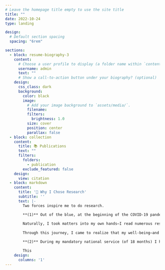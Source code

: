 ```yaml
---
# Leave the homepage title empty to use the site title
title: ""
date: 2022-10-24
type: landing

design:
  # Default section spacing
  spacing: "6rem"

sections:
  - block: resume-biography-3
    content:
      # Choose a user profile to display (a folder name within `content/authors/`)
      username: admin
      text: ""
      # Show a call-to-action button under your biography? (optional)
    design:
      css_class: dark
      background:
        color: black
        image:
          # Add your image background to `assets/media/`.
          filename: 
          filters:
            brightness: 1.0
          size: cover
          position: center
          parallax: false
  - block: collection
    content:
      title: 📚 Publications
      text: ""
      filters:
        folders:
          - publication
        exclude_featured: false
    design:
      view: citation
  - block: markdown
    content:
      title: '🌟 Why I Chose Research'
      subtitle: ''
      text: |-
        Two forces inspire me to do research.

        **(1)** Out of the blue, at the beginning of the COVID-19 pandemic, I began suffering from chronic pain. It was excruciating pain, 24/7. I had to go to the emergency room twice and faced significant physio-psychological challenges. Despite consulting multiple clinical departments and major institutions, I was unable to receive a definitive diagnosis. 
        
        Naturally, I took matters into my own hands—I read numerous research papers and other online resources to try to find a diagnosis, while continuing to search for clinicians who could help me. Eventually, through modern science, my chronic pain was (mostly) resolved after 1.5 years after numerous interventions. I am happy to share that I now have it completely under control and am no longer afraid of it. In addition, most of my pain-induced psychological challenges have been fully resolved, and I believe I am now arguably healthier than before. 
        
        Through this journey, I came to realize that my well-being—and that of others—rests on the shoulders of science and technology. I believe I wouldn’t be where I am today without the support of science and society, and I feel it is my responsibility to give back what I have received.

        **(2)** During my mandatory national service (of 18 months) I had the pleasure to work at a social welfare center. This period significantly overlapped with my chornic pain described in **(1)**. Some of my time was spent with marginalized eldery, and those with physical and cognitive disabilities. Most of my time was spent with children in primary school. In this group of children there was one child who clearly had some form of developmental disability. Unfortunatly, she struggled to socialize with the other children and was occasionally excluded. While the senior care-givers did their best, the disabled child continued to struggled to thrive. Eventually, she left to a more specialized fascility. 

        This 
    design:
      columns: '1'
---
```


